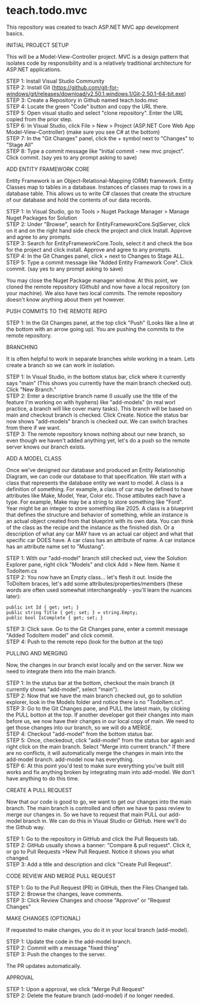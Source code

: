 # teach.todo.mvc
This repository was created to teach ASP.NET MVC app development basics.

INITIAL PROJECT SETUP

This will be a Model-View-Controller project. MVC is a design pattern that isolates code by responsibility and is a relatively traditional architecture for ASP.NET applications.

STEP 1: Install Visual Studio Community  
STEP 2: Install Git (https://github.com/git-for-windows/git/releases/download/v2.50.1.windows.1/Git-2.50.1-64-bit.exe)  
STEP 3: Create a Repository in Github named teach.todo.mvc  
STEP 4: Locate the green "Code" button and copy the URL there.  
STEP 5: Open visual studio and select "clone repository". Enter the URL copied from the prior step.  
STEP 6: In Visual Studio, click File > New > Project (ASP.NET Core Web App Model-View-Controller) (make sure you see C# at the bottom)   
STEP 7: In the "Git Changes" panel, click the + symbol next to "Changes" to "Stage All"  
STEP 8: Type a commit message like "Initial commit - new mvc project". Click commit. (say yes to any prompt asking to save)

ADD ENTITY FRAMEWORK CORE

Entity Framework is an Object-Relational-Mapping (ORM) framework. Entity Classes map to tables in a database. Instances of classes map to rows in a database table. This allows us to write C# classes that create the structure of our database and hold the contents of our data records.

STEP 1: In Visual Studio, go to Tools > Nuget Package Manager > Manage Nuget Packages for Solution  
STEP 2: Under "Browse", search for EntityFrameworkCore.SqlServer, click on it and on the right hand side check the project and click Install. Approve and agree to any prompts.  
STEP 3: Search for EntityFrameworkCore.Tools, select it and check the box for the project and click install. Approve and agree to any prompts.  
STEP 4: In the Git Changes panel, click + next to Changes to Stage ALL.  
STEP 5: Type a commit message like "Added Entity Framework Core". Click commit. (say yes to any prompt asking to save)

You may close the Nuget Package manager window. At this point, we cloned the remote repository (Github) and now have a local repository (on your machine). We also have two local commits. The remote repository doesn't know anything about them yet however.

PUSH COMMITS TO THE REMOTE REPO

STEP 1: In the Git Changes panel, at the top click "Push" (Looks like a line at the bottom with an arrow going up). You are pushing the commits to the remote repository.

BRANCHING

It is often helpful to work in separate branches while working in a team. Lets create a branch so we can work in isolation.

STEP 1: In Visual Studio, in the bottom status bar, click where it currently says "main" (This shows you currently have the main branch checked out). Click "New Branch."  
STEP 2: Enter a descriptive branch name (I usually use the title of the feature I'm working on with hyphens) like "add-models" (in real worl practice, a branch will like cover many tasks). This branch will be based on main and checkout branch is checked. Click Create. Notice the status bar now shows "add-models" branch is checked out. We can switch braches from there if we want.  
STEP 3: The remote repository knows nothing about our new branch, so even though we haven't added anything yet, let's do a push so the remote server knows our branch exists.

ADD A MODEL CLASS

Once we've designed our database and produced an Entity Relationship Diagram, we can code our database to that specification. We start with a class that represents the database entity we want to model. A class is a definition of something. For example, a class of car may be defined to have attributes like Make, Model, Year, Color etc. Those attibutes each have a type. For example, Make may be a string to store something like "Ford". Year might be an integer to store something like 2025. A class is a blueprint that defines the structure and behavior of something, while an instance is an actual object created from that blueprint with its own data. You can think of the class as the recipe and the instance as the finished dish. Or a description of what any car MAY have vs an actual car object and what that specific car DOES have. A car class has an attribute of name. A car instance has an attribute name set to "Mustang".

STEP 1: With our "add-model" branch still checked out, view the Solution Explorer pane, right click "Models" and click Add > New Item. Name it TodoItem.cs  
STEP 2: You now have an Empty class... let's flesh it out. Inside the ToDoItem braces, let's add some attributes/properties/members (these words are often used somewhat interchangeably - you'll learn the nuances later):

    public int Id { get; set; }
    public string Title { get; set; } = string.Empty;
    public bool IsComplete { get; set; }

STEP 3: Click save. Go to the Git Changes pane, enter a commit message "Added TodoItem model" and click commit.  
STEP 4: Push to the remote repo (look for the button at the top)

PULLING AND MERGING

Now, the changes in our branch exist locally and on the server. Now we need to integrate them into the main branch.

STEP 1: In the status bar at the bottom, checkout the main branch (it currently shows "add-model", select "main").  
STEP 2: Now that we have the main branch checked out, go to solution explorer, look in the Models folder and notice there is no "TodoItem.cs".  
STEP 3: Go to the Git Changes pane, and PULL the latest main, by clicking the PULL botton at the top. If another developer got their changes into main before us, we now have their changes in our local copy of main. We need to get those changes into our branch, so we will do a MERGE.   
STEP 4: Checkout "add-model" from the bottom status bar.  
STEP 5: Once, checkedout, click "add-model" from the status bar again and right click on the main branch. Select "Merge into current branch." If there are no conflicts, it will automatically merge the changes in main into the add-model branch. add-model now has everything.  
STEP 6: At this point you'd test to make sure everything you've built still works and fix anything broken by integrating main into add-model. We don't have anything to do this time.

CREATE A PULL REQUEST

Now that our code is good to go, we want to get our changes into the main branch. The main branch is controlled and often we have to pass review to merge our changes in. So we have to request that main PULL our add-model branch in. We can do this in Visual Studio or GitHub. Here we'll do the Github way.

STEP 1: Go to the repository in GitHub and click the Pull Requests tab.  
STEP 2: GitHub usually shows a banner: "Compare & pull request". Click it, or go to Pull Requests >New Pull Request. Notice it shows you what changed.  
STEP 3: Add a title and description and click "Create Pull Reqeust".

CODE REVIEW AND MERGE PULL REQUEST

STEP 1: Go to the Pull Request (PR) in GitHub, then the Files Changed tab.  
STEP 2: Browse the changes, leave comments.  
STEP 3: Click Review Changes and choose "Approve" or "Request Changes"  

MAKE CHANGES (OPTIONAL)

If requested to make changes, you do it in your local branch (add-model).

STEP 1: Update the code in the add-model branch.  
STEP 2: Commit with a message "fixed thing"  
STEP 3: Push the changes to the server.  

The PR updates automatically.

APPROVAL

STEP 1: Upon a approval, we click "Merge Pull Request"  
STEP 2: Delete the feature branch (add-model) if no longer needed.  
